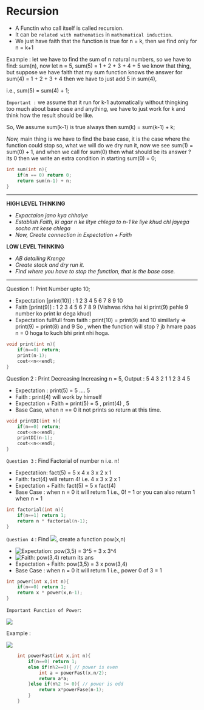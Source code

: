 # Recursion
- A Functin who call itself is called recursion.
- It can be `related with mathematics` in `mathematical induction`.
- We just have faith that the function is true for n = k, then we find only for n = k+1

Example : let we have to find the sum of n natural numbers, so we have to find: sum(n),
now let n = 5, sum(5)  = 1 + 2 + 3 + 4 + 5
we know that thing, but suppose we have faith that my sum function knows the answer for sum(4) = 1 + 2 + 3 + 4 then we have to just add 5 in sum(4),

i.e., sum(5) = sum(4) + 1; 

`Important :` we assume that it run for k-1 automatically without thingking too much about base case and anything, we have to just work for k and think how the result should be like.

So, We assume sum(k-1) is true always
then sum(k) = sum(k-1) + k;

*Now,* main thing is we have to find the base case, it is the case where the function could stop so, what we will do we dry run it, now we see  sum(1) = sum(0) + 1, and when we call for sum(0) then what should be its answer ? its 0 then we write an extra condition in starting sum(0) = 0;

```cpp
int sum(int n){
    if(n == 0) return 0;
    return sum(n-1) + n;
}
```
****
**HIGH LEVEL THINKING**
- *Expactaion jano kya chhaiye*
- *Establish Faith, ki agar n ke litye chlega to n-1 ke liye khud chl jayega socho mt kese chlega*
- *Now, Create connection in Expectation + Faith*

**LOW LEVEL THINKING**
- *AB detailing Krenge*
- *Create stack and dry run it.*
- *Find where you have to stop the function, that is the base case.*
****

Question 1: Print Number upto 10;

- Expectation [print(10)] : 1 2 3 4 5 6 7 8 9 10
- Faith [print(9)] : 1 2 3 4 5 6 7 8 9 (Vishwas rkha hai ki print(9) pehle 9 number ko print kr dega khud)
- Expectation fullfull from faith : 
    print(10) = print(9) and 10
    simillarly => print(9) = print(8) and 9
So , when the function will stop ?  jb hmare paas n = 0 hoga to kuch bhi print nhi hoga.

```cpp
void print(int n){
    if(n==0) return;
    print(n-1);
    cout<<n<<endl;
}
```

Question 2 : Print Decreasing Increasing
n = 5, Output : 5 4 3 2 1 1 2 3 4 5

- Expectation : print(5) = 5 .... 5
- Faith : print(4) will work by himself
- Expectation + Faith = print(5) = 5 , print(4) , 5
- Base Case, when n == 0 it not prints so return at this time.

```cpp
void printDI(int n){
    if(n==0) return;
    cout<<n<<endl;
    printDI(n-1);
    cout<<n<<endl;
}
```
`Question 3` : Find Factorial of number n i.e. n!

- Expectatiion: fact(5) = 5 x 4 x 3 x 2 x 1
- Faith: fact(4) will return 4! i.e. 4 x 3 x 2 x 1
- Expectation + Faith: fact(5) = 5 x fact(4)
- Base Case : when n = 0 it will return 1 i.e., 0! = 1 or you can also return 1 when n = 1

```cpp
int factorial(int n){
    if(n==1) return 1;
    return n * factorial(n-1);
}
```
`Question 4` : Find ![](http://www.sciweavers.org/upload/Tex2Img_1637398319/render.png), create a function pow(x,n)

-  ![Expectation: pow(3,5) = 3^5 = 3 x 3^4](http://www.sciweavers.org/upload/Tex2Img_1637398535/render.png)
- ![Faith: pow(3,4) return its ans](http://www.sciweavers.org/upload/Tex2Img_1637398617/render.png)
- Expectation + Faith: pow(3,5) = 3 x pow(3,4)
- Base Case : when n = 0 it will return 1 i.e., power 0 of 3 = 1

```cpp
int power(int x,int n){
    if(n==0) return 1;
    return x * power(x,n-1);
}
```

`Important Function of Power`:

![](http://www.sciweavers.org/upload/Tex2Img_1637399250/render.png)

Example  : 

![](http://www.sciweavers.org/upload/Tex2Img_1637399397/render.png)

```cpp
    int powerFast(int x,int n){
        if(n==0) return 1;
        else if(n%2==0){ // power is even
            int a = powerFast(x,n/2);
            return a*a;
        }else if(n%2 != 0){ // power is odd
            return x*powerFase(n-1);
        }
    }
```
